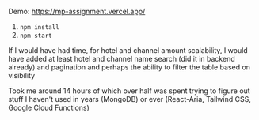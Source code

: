 Demo: https://mp-assignment.vercel.app/
1. `npm install`
2. `npm start`

<p>If I would have had time, for hotel and channel amount scalability, I would have added at least hotel and channel name search (did it in backend already) and pagination and perhaps the ability to filter the table based on visibility</p>

<p>Took me around 14 hours of which over half was spent trying to figure out stuff I haven't used in years (MongoDB) or ever (React-Aria, Tailwind CSS, Google Cloud Functions)</p>

